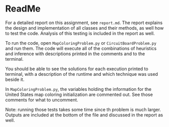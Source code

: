 # ReadMe

For a detailed report on this assignment, see `report.md`. The report explains the design and implementation of all classes and their methods, as well how to test the code. Analysis of this testing is included in the report as well. 

To run the code, open `MapColoringProblem.py` or `CircuitBoardProblem.py` and run them. The code will execute all of the combinations of heuristics and inference with descriptions printed in the comments and to the terminal. 

You should be able to see the solutions for each execution printed to terminal, with a description of the runtime and which technique was used beside it. 

In `MapColoringProblem.py`, the variables holding the information for the United States map coloring initialization are commented out. See those comments for what to uncomment. 

Note: running those tests takes some time since th problem is much larger. Outputs are included at the bottom of the file and discussed in the report as well. 